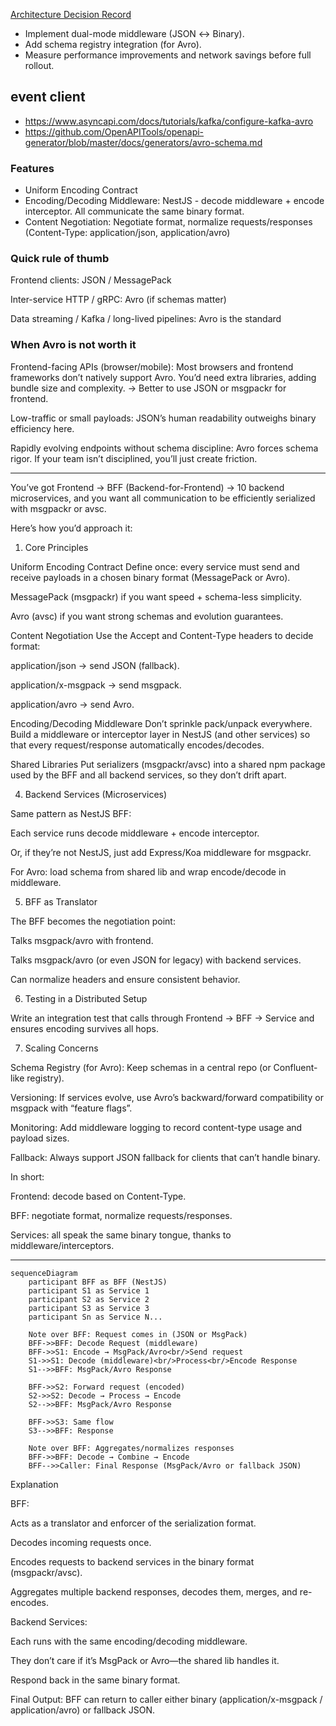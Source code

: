 
[Architecture Decision Record](ADR.MD)

- Implement dual-mode middleware (JSON ↔ Binary).
- Add schema registry integration (for Avro).
- Measure performance improvements and network savings before full rollout.


## event client
- https://www.asyncapi.com/docs/tutorials/kafka/configure-kafka-avro
- https://github.com/OpenAPITools/openapi-generator/blob/master/docs/generators/avro-schema.md

### Features
- Uniform Encoding Contract
- Encoding/Decoding Middleware: NestJS - decode middleware + encode interceptor. All communicate the same binary format.
- Content Negotiation: Negotiate format, normalize requests/responses (Content-Type: application/json, application/avro)


### Quick rule of thumb

Frontend clients: JSON / MessagePack

Inter-service HTTP / gRPC: Avro (if schemas matter)

Data streaming / Kafka / long-lived pipelines: Avro is the standard


### When Avro is not worth it

Frontend-facing APIs (browser/mobile):
Most browsers and frontend frameworks don’t natively support Avro. You’d need extra libraries, adding bundle size and complexity.
→ Better to use JSON or msgpackr for frontend.

Low-traffic or small payloads:
JSON’s human readability outweighs binary efficiency here.

Rapidly evolving endpoints without schema discipline:
Avro forces schema rigor. If your team isn’t disciplined, you’ll just create friction.


-----
You’ve got Frontend → BFF (Backend-for-Frontend) → 10 backend microservices, and you want all communication to be efficiently serialized with msgpackr or avsc.

Here’s how you’d approach it:

1. Core Principles

Uniform Encoding Contract
Define once: every service must send and receive payloads in a chosen binary format (MessagePack or Avro).

MessagePack (msgpackr) if you want speed + schema-less simplicity.

Avro (avsc) if you want strong schemas and evolution guarantees.

Content Negotiation
Use the Accept and Content-Type headers to decide format:

application/json → send JSON (fallback).

application/x-msgpack → send msgpack.

application/avro → send Avro.

Encoding/Decoding Middleware
Don’t sprinkle pack/unpack everywhere. Build a middleware or interceptor layer in NestJS (and other services) so that every request/response automatically encodes/decodes.

Shared Libraries
Put serializers (msgpackr/avsc) into a shared npm package used by the BFF and all backend services, so they don’t drift apart.


4. Backend Services (Microservices)

Same pattern as NestJS BFF:

Each service runs decode middleware + encode interceptor.

Or, if they’re not NestJS, just add Express/Koa middleware for msgpackr.

For Avro: load schema from shared lib and wrap encode/decode in middleware.

5. BFF as Translator

The BFF becomes the negotiation point:

Talks msgpack/avro with frontend.

Talks msgpack/avro (or even JSON for legacy) with backend services.

Can normalize headers and ensure consistent behavior.


6. Testing in a Distributed Setup

Write an integration test that calls through Frontend → BFF → Service and ensures encoding survives all hops.


7. Scaling Concerns

Schema Registry (for Avro): Keep schemas in a central repo (or Confluent-like registry).

Versioning: If services evolve, use Avro’s backward/forward compatibility or msgpack with “feature flags”.

Monitoring: Add middleware logging to record content-type usage and payload sizes.

Fallback: Always support JSON fallback for clients that can’t handle binary.

In short:

Frontend: decode based on Content-Type.

BFF: negotiate format, normalize requests/responses.

Services: all speak the same binary tongue, thanks to middleware/interceptors.


------

```mermaid
sequenceDiagram
    participant BFF as BFF (NestJS)
    participant S1 as Service 1
    participant S2 as Service 2
    participant S3 as Service 3
    participant Sn as Service N...

    Note over BFF: Request comes in (JSON or MsgPack)
    BFF->>BFF: Decode Request (middleware)
    BFF->>S1: Encode → MsgPack/Avro<br/>Send request
    S1->>S1: Decode (middleware)<br/>Process<br/>Encode Response
    S1-->>BFF: MsgPack/Avro Response

    BFF->>S2: Forward request (encoded)
    S2->>S2: Decode → Process → Encode
    S2-->>BFF: MsgPack/Avro Response

    BFF->>S3: Same flow
    S3-->>BFF: Response

    Note over BFF: Aggregates/normalizes responses
    BFF->>BFF: Decode → Combine → Encode
    BFF-->>Caller: Final Response (MsgPack/Avro or fallback JSON)

```
Explanation

BFF:

Acts as a translator and enforcer of the serialization format.

Decodes incoming requests once.

Encodes requests to backend services in the binary format (msgpackr/avsc).

Aggregates multiple backend responses, decodes them, merges, and re-encodes.

Backend Services:

Each runs with the same encoding/decoding middleware.

They don’t care if it’s MsgPack or Avro—the shared lib handles it.

Respond back in the same binary format.

Final Output:
BFF can return to caller either binary (application/x-msgpack / application/avro) or fallback JSON.